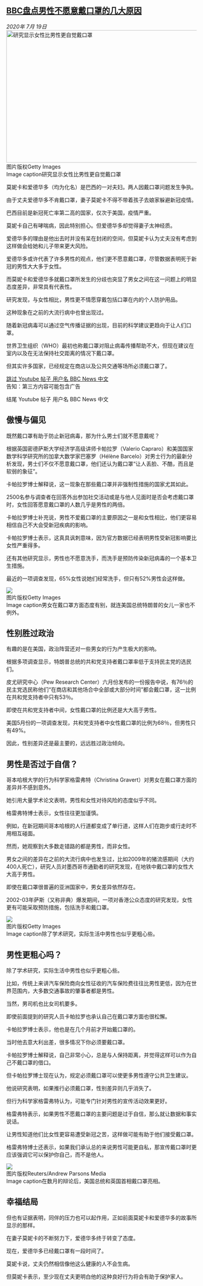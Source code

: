 <!--1595213124000-->
[BBC盘点男性不愿意戴口罩的几大原因](http://www.bbc.com/zhongwen/simp/world-53465846)
------

<div><i>2020年 7月 19日</i></div><div><div class="story-body__inner" property="articleBody"><div class="media-landscape has-caption full-width lead"><span class="image-and-copyright-container"><img class="js-image-replace" alt="研究显示女性比男性更自觉戴口罩" src="https://images.weserv.nl/?url=ichef.bbci.co.uk/news/640/cpsprodpb/721C/production/_113521292_whatsubject.jpg" width="624" height="351"><span class="off-screen">图片版权</span><span class="story-image-copyright">Getty Images</span></span><figcaption class="media-caption"><span class="off-screen">Image caption</span><span class="media-caption__text">研究显示女性比男性更自觉戴口罩</span></figcaption></div><p class="story-body__introduction">莫妮卡和爱德华多（均为化名）是巴西的一对夫妇。两人因戴口罩问题发生争执。</p><div id="bbccom_mpu_3" class="bbccom_slot mpu-ad" aria-hidden="true"><div class="bbccom_advert"></div></div><p>由于丈夫爱德华多不肯戴口罩，妻子莫妮卡不得不带着孩子去娘家躲避新冠疫情。</p><p>巴西目前是新冠死亡率第二高的国家，仅次于美国，疫情严重。</p><div id="bbccom_mpu_1_2" class="bbccom_slot mpu-ad" aria-hidden="true"><div class="bbccom_advert"></div></div><p>莫妮卡自己有哮喘病，因此特别担心。但爱德华多却觉得妻子太神经质。</p><p>爱德华多的理由是他出去时并没有呆在封闭的空间，但莫妮卡认为丈夫没有考虑到这样做会给她和儿子带来更大风险。</p><p>爱德华多或许代表了许多男性的观点，他们更不愿意戴口罩，尽管数据表明死于新冠的男性大大多于女性。</p><p>而莫妮卡和爱德华多就戴口罩所发生的分歧也突显了男女之间在这一问题上的明显态度差异，非常具有代表性。</p><p>研究发现，与女性相比，男性更不情愿穿戴包括口罩在内的个人防护用品。</p><p>这种现象在之前的大流行病中也曾出现过。</p><p>随着新冠病毒可以通过空气传播证据的出现，目前的科学建议更趋向于让人们口罩。</p><p>世界卫生组织（WHO）最初也称戴口罩对阻止病毒传播帮助不大，但现在建议在室内以及在无法保持社交距离的情况下戴口罩。</p><p>但其实许多国家，已经规定在商店以及公共交通等场所必须戴口罩了。</p><div class="social-embed"><div class="social-embed-post social-embed-youtube"><div class="embed embed-iframe" data-iframe="&lt;iframe width=&quot;480&quot; height=&quot;270&quot; src=&quot;https://www.youtube.com/embed/IK-_NmnHg0g?feature=oembed&quot; frameborder=&quot;0&quot; allow=&quot;accelerometer; autoplay; encrypted-media; gyroscope; picture-in-picture&quot; allowfullscreen&gt;&lt;/iframe&gt;"><div class="embed-region embed-core-hidden" role="region" aria-label="Youtube 用户名 BBC News 中文"><a class="off-screen jump-link" href="#jump-linkhttps://www.youtube.com/watch?v=IK-_NmnHg0g">跳过 Youtube 帖子  用户名 BBC News 中文</a><div class="embed embed-iframe-inner youtube-video"></div><div class="media-with-caption__caption embed-youtube-warning">告知：第三方内容可能包含广告</div><p class="off-screen" id="jump-linkhttps://www.youtube.com/watch?v=IK-_NmnHg0g" tabindex="-1">结尾 Youtube 帖子  用户名 BBC News 中文</p></div></div></div></div><h2 class="story-body__crosshead">傲慢与偏见</h2><p>既然戴口罩有助于防止新冠病毒，那为什么男士们就不愿意戴呢？</p><p>根据英国密德萨斯大学经济学高级讲师卡帕拉罗（Valerio Capraro）和美国国家数学科学研究所的加拿大数学家巴塞罗（Hélène Barcelo）对男士行为的最新分析发现，男士们不仅不愿意戴口罩，他们还认为戴口罩“让人丢脸、不酷，而且是软弱的象征”。</p><p>卡帕拉罗博士解释说，这一现象在那些戴口罩并非强制性措施的国家尤其如此。</p><p>2500名参与调查者在回答外出参加社交活动或是与他人见面时是否会考虑戴口罩时，女性回答愿意戴口罩的人数几乎是男性的两倍。</p><p>卡帕拉罗博士补充说，男性不爱戴口罩的主要原因之一是和女性相比，他们更容易相信自己不大会受新冠疾病的影响。</p><p>卡帕拉罗博士表示，这真具讽刺意味，因为官方数据已经表明男性受新冠影响要比女性严重得多。</p><p>还有其他研究显示，男性也不愿意洗手，而洗手是预防传染新冠病毒的一个基本卫生措施。</p><p>最近的一项调查发现，65%女性说她们经常洗手，但只有52%男性会这样做。</p><div class="media-landscape has-caption full-width"><span class="image-and-copyright-container"><img src="https://images.weserv.nl/?url=ichef.bbci.co.uk/news/640/cpsprodpb/144A8/production/_113521138_53465846.jpg"><br><span class="off-screen">图片版权</span><span class="story-image-copyright">Getty Images</span></span><figcaption class="media-caption"><span class="off-screen">Image caption</span><span class="media-caption__text">男女在戴口罩方面态度有别，就连美国总统特朗普的女儿一家也不例外。</span></figcaption></div><h2 class="story-body__crosshead">性别胜过政治</h2><p>有趣的是在美国，政治阵营还对一些男女的行为产生极大的影响。</p><p>根据多项调查显示，特朗普总统的共和党支持者戴口罩率低于支持民主党的选民们。</p><p>皮尤研究中心（Pew Research Center）六月份发布的一份报告中说，有76％的民主党选民称他们“在商店和其他场合中全部或大部分时间”都会戴口罩，这一比例在共和党支持者中只有53％。</p><p>即使在共和党支持者中间，女性戴口罩的比例还是大大高于男性。</p><p>美国5月份的一项调查发现，共和党支持者中女性戴口罩的比例为68％，但男性只有49%。</p><p>因此，性别差异还是最主要的，远远胜过政治倾向。</p><h2 class="story-body__crosshead">男性是否过于自信？</h2><p>哥本哈根大学的行为科学家格雷弗特（Christina Gravert）对男女在戴口罩方面的差异并不感到意外。</p><p>她引用大量学术论文表明，男性和女性对待风险的态度似乎不同。</p><p>格雷弗特博士表示，女性往往更加谨慎。</p><p>例如，在新冠期间哥本哈根的人行道都变成了单行道，这样人们在跑步或行走时不用相互碰面。</p><p>然而，她观察到大多数走错路的都是男性，而非女性。</p><p>男女之间的差异在之前的大流行病中也发生过，比如2009年的猪流感期间（大约400人死亡），研究人员对墨西哥市通勤者的研究发现，在地铁中戴口罩的女性大大高于男性。</p><p>即使在戴口罩很普遍的亚洲国家中，男女差异依然存在。</p><p>2002-03年萨斯（又称非典）爆发期间，一项对香港公众态度的研究发现，女性更有可能采取预防措施，包括洗手和戴口罩。</p><div class="media-landscape has-caption full-width"><span class="image-and-copyright-container"><img src="https://images.weserv.nl/?url=ichef.bbci.co.uk/news/640/cpsprodpb/16BB8/production/_113521139_53465846.jpg"><br><span class="off-screen">图片版权</span><span class="story-image-copyright">Getty Images</span></span><figcaption class="media-caption"><span class="off-screen">Image caption</span><span class="media-caption__text">除了学术研究，实际生活中男性也似乎更粗心些。</span></figcaption></div><h2 class="story-body__crosshead">男性更粗心吗？</h2><p>除了学术研究，实际生活中男性也似乎更粗心些。</p><p>比如，传统上来讲汽车保险商向女性征收的汽车保险费往往比男性更低，因为在世界范围内，大多数交通事故的肇事者都是男性。</p><p>当然，男司机也比女司机要多。</p><p>即使前面提到的研究人员卡帕拉罗也承认自己在戴口罩方面也很松懈。</p><p>卡帕拉罗博士表示，他也是在几个月前才开始戴口罩的。</p><p>当时他去意大利出差，很多情况下你必须要戴口罩。</p><p>卡帕拉罗博士解释说，自己非常小心，总是与人保持距离，并觉得这样可以作为自己不戴口罩的借口。</p><p>但卡帕拉罗博士现在认为，规定必须戴口罩可以使更多男性遵守公共卫生建议。</p><p>他说研究表明，如果推行必须戴口罩，性别差异则几乎消失了。</p><p>但行为科学家格雷弗特认为，可能专门针对男性的宣传活动效果更好。</p><p>格雷弗特表示，如果男性不愿戴口罩的主要问题是过于自信，那么就让数据和事实说话。</p><p>让男性知道他们比女性更容易遭受新冠之苦，这样做可能有助于他们接受戴口罩。</p><p>格雷弗特博士还表示，如果我们承认总的来说男性可能更自私，那宣传戴口罩时更应该强调它可以保护你自己，而不是他人。</p><div class="media-landscape has-caption full-width"><span class="image-and-copyright-container"><img src="https://images.weserv.nl/?url=ichef.bbci.co.uk/news/640/cpsprodpb/14004/production/_113342918_maskscopy.png"><br><span class="off-screen">图片版权</span><span class="story-image-copyright">Reuters/Andrew Parsons Media</span></span><figcaption class="media-caption"><span class="off-screen">Image caption</span><span class="media-caption__text">在数月的辩论后，美国总统和英国首相戴口罩亮相。</span></figcaption></div><h2 class="story-body__crosshead">幸福结局</h2><p>但也有证据表明，同伴的压力也可以起作用，正如前面莫妮卡和爱德华多的故事所显示的那样。</p><p>在妻子莫妮卡的不断努力下，爱德华多终于转变了态度。</p><p>现在，爱德华多已经戴口罩有一段时间了。</p><p>莫妮卡说，丈夫仍然相信像他这么健康的人不会生病。</p><p>但莫妮卡表示，至少现在丈夫更明白他的这种良好行为将会有助于保护家人。</p></div></div>
